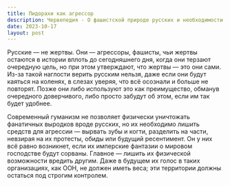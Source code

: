 ```yaml
---
title: Пидорахи как агрессор
description: Червепедия - О фашистской природе русских и необходимости их обезвреживания.
date: 2023-10-17
layout: post
---
```


<p>Русские — не жертвы. Они — агрессоры, фашисты, чьи жертвы остаются в истории вплоть до сегодняшнего дня, когда они терзают очередную цель, но при этом утверждают, что жертвы — это они сами. Из-за такой наглости верить русским нельзя, даже если они будут каяться на коленях, в слезах уверяя, что всё осознали и больше не повторят. Позже они либо используют это как преимущество, обманув очередного доверчивого, либо просто забудут об этом, если им так будет удобнее.</p>

<p>Современный гуманизм не позволяет физически уничтожать фанатичных выродков вроде русских, но их необходимо лишить средств для агрессии — вырвать зубы и когти, разделить на части, невзирая на их протесты, обиды или будущий ресентимент. Он у них всё равно возникнет, если их имперские фантазии о мировом господстве будут сорваны. Главное — лишить их физической возможности вредить другим. Даже в будущем их голос в таких организациях, как ООН, не должен иметь веса; эти территории должны остаться под строгим контролем.</p>